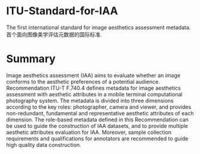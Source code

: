 # ITU-Standard-for-IAA
The first international standard for image aesthetics assessment metadata. 首个面向图像美学评估元数据的国际标准.

# Summary
Image aesthetics assessment (IAA) aims to evaluate whether an image conforms to the aesthetic 
preferences of a potential audience. Recommendation ITU-T F.740.4 defines metadata for image 
aesthetics assessment with aesthetic attributes in a mobile terminal computational photography 
system. The metadata is divided into three dimensions according to the key roles: photographer, 
camera and viewer, and provides non-redundant, fundamental and representative aesthetic attributes 
of each dimension. The role-based metadata defined in this Recommendation can be used to guide 
the construction of IAA datasets, and to provide multiple aesthetic attributes evaluation for IAA. 
Moreover, sample collection requirements and qualifications for annotators are recommended to 
guide high quality data construction.
